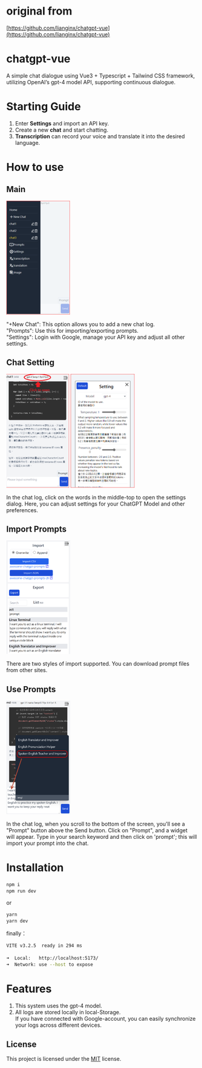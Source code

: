 # original from
[https://github.com/lianginx/chatgpt-vue](https://github.com/lianginx/chatgpt-vue)
# chatgpt-vue

A simple chat dialogue using Vue3 + Typescript + Tailwind CSS framework, utilizing OpenAI’s gpt-4 model API, supporting continuous dialogue.

# Starting Guide

1. Enter __Settings__ and import an API key.
2. Create a new __chat__ and start chatting.
3. __Transcription__ can record your voice and translate it into the desired language.

# How to use
## Main
<img src="img/preview.png" height="300" alt="main">

"+New Chat": This option allows you to add a new chat log.  
"Prompts": Use this for importing/exporting prompts.  
"Settings": Login with Google, manage your API key and adjust all other settings.  

## Chat Setting
<img src="img/openSetting.png" height="300" alt="openSetting">
<img src="img/openSetting2.png" height="300" alt="chat settings">

In the chat log, click on the words in the middle-top to open the settings dialog. Here, you can adjust settings for your ChatGPT Model and other preferences. 

## Import Prompts
<img src="img/importPrompt.png" height="300" alt="import prompt">

There are two styles of import supported. You can download prompt files from other sites.

## Use Prompts
<img src="img/usePrompt.png" height="300" alt="import prompt">

In the chat log, when you scroll to the bottom of the screen, you'll see a "Prompt" button above the Send button. Click on "Prompt", and a widget will appear. Type in your search keyword and then click on 'prompt'; this will import your prompt into the chat.
# Installation

```bash
npm i
npm run dev
```

or

```bash
yarn
yarn dev
```

finally：

```bash
VITE v3.2.5  ready in 294 ms

➜  Local:   http://localhost:5173/
➜  Network: use --host to expose
```

# Features

1. This system uses the gpt-4 model.  
2. All logs are stored locally in local-Storage.  
If you have connected with Google-account, you can easily synchronize your logs across different devices.

## License

This project is licensed under the [MIT](LICENSE) license.
